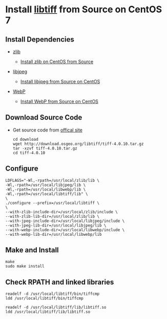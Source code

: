 # Install [libtiff](http://www.simplesystems.org/libtiff/) from Source on CentOS 7

## Install Dependencies
* [zlib](https://www.zlib.net/)
   * [Install zlib on CentOS from Source](https://github.com/northbright/Notes/blob/master/zlib/install-zlib-on-centos-from-source.md)

* [libjpeg](http://www.ijg.org/)
   * [Install libjpeg from Source on CentOS](https://github.com/northbright/Notes/blob/master/libjpeg/install-latest-libjpeg-on-centos.md) 

* [WebP](https://github.com/webmproject/libwebp)
   * [Install WebP from Source on CentOS](https://github.com/northbright/Notes/blob/master/webp/install-webp-from-source-on-centos.md)

## Download Source Code
* Get source code from [offical site](http://download.osgeo.org/libtiff/)

      cd download
      wget http://download.osgeo.org/libtiff/tiff-4.0.10.tar.gz
      tar -xzvf tiff-4.0.10.tar.gz
      cd tiff-4.0.10

## Configure
```
LDFLAGS="-Wl,-rpath=/usr/local/zlib/lib \
-Wl,-rpath=/usr/local/libjpeg/lib \
-Wl,-rpath=/usr/local/libwebp/lib \
-Wl,-rpath=/usr/local/libtiff/lib" \
\
./configure --prefix=/usr/local/libtiff \
\
--with-zlib-include-dir=/usr/local/zlib/include \
--with-zlib-lib-dir=/usr/local/zlib/lib \
--with-jpeg-include-dir=/usr/local/libjpeg/include \
--with-jpeg-lib-dir=/usr/local/libjpeg/lib \
--with-webp-include-dir=/usr/local/libwebp/include \
--with-webp-lib-dir=/usr/local/libwebp/lib
```

## Make and Install

    make
    sudo make install


## Check RPATH and linked libraries
```
readelf -d /usr/local/libtiff/bin/tiffcmp
ldd /usr/local/libtiff/bin/tiffcmp

readelf -d /usr/local/libtiff/lib/libtiff.so
ldd /usr/local/libtiff/lib/libtiff.so
```

